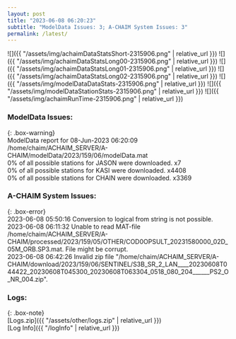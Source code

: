 ```yaml
---
layout: post
title: "2023-06-08 06:20:23"
subtitle: "ModelData Issues: 3; A-CHAIM System Issues: 3"
permalink: /latest/
---
```


![]({{ "/assets/img/achaimDataStatsShort-2315906.png" | relative_url }})
![]({{ "/assets/img/achaimDataStatsLong00-2315906.png" | relative_url }})
![]({{ "/assets/img/achaimDataStatsLong01-2315906.png" | relative_url }})
![]({{ "/assets/img/achaimDataStatsLong02-2315906.png" | relative_url }})
![]({{ "/assets/img/modelDataDataStats-2315906.png" | relative_url }})
![]({{ "/assets/img/modelDataStationStats-2315906.png" | relative_url }})
![]({{ "/assets/img/achaimRunTime-2315906.png" | relative_url }})


### ModelData Issues:  
  
{: .box-warning}  
 ModelData report for 08-Jun-2023 06:20:09   
 /home/chaim/ACHAIM_SERVER/A-CHAIM/modelData/2023/159/06/modelData.mat   
 0% of all possible stations for JASON were downloaded. x7   
 0% of all possible stations for KASI were downloaded. x4408   
 0% of all possible stations for CHAIN were downloaded. x3369   
  
### A-CHAIM System Issues:  
  
{: .box-error}  
2023-06-08 05:50:16 Conversion to logical from string is not possible.  
2023-06-08 06:11:32 Unable to read MAT-file /home/chaim/ACHAIM_SERVER/A-CHAIM/processed/2023/159/05/OTHER/COD0OPSULT_20231580000_02D_05M_ORB.SP3.mat. File might be corrupt.  
2023-06-08 06:42:26 Invalid zip file "/home/chaim/ACHAIM_SERVER/A-CHAIM/download/2023/159/06/SENTINEL/S3B_SR_2_LAN____20230608T044422_20230608T045300_20230608T063304_0518_080_204______PS2_O_NR_004.zip".  

### Logs:  
  
{: .box-note}  
[Logs.zip]({{ "/assets/other/logs.zip" | relative_url }})  
[Log Info]({{ "/logInfo" | relative_url }})  
